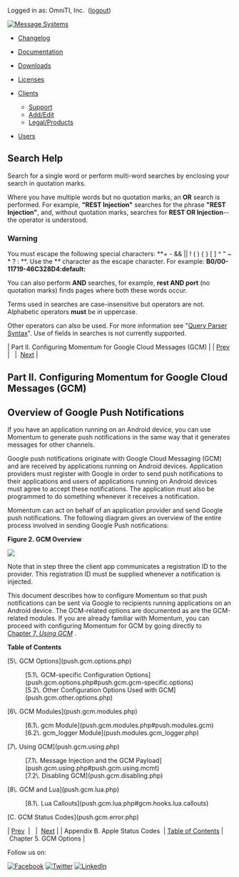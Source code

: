 Logged in as: OmniTI, Inc.  ([logout](https://support.messagesystems.com/logout.php))

[![Message Systems](https://support.messagesystems.com/images/ms-white205.png)](https://support.messagesystems.com/start.php) 

*   [Changelog](https://support.messagesystems.com/start.php?show=changelog)
*   [Documentation](https://support.messagesystems.com/docs/)
*   [Downloads](https://support.messagesystems.com/start.php)

*   [Licenses](https://support.messagesystems.com/license_summary.php)
*   <a href="">Clients</a>
    *   [Support](https://support.messagesystems.com/cs.php)
    *   [Add/Edit](https://support.messagesystems.com/edit_client.php)
    *   [Legal/Products](https://support.messagesystems.com/edit_products.php)
*   [Users](https://support.messagesystems.com/edit_customer.php)

## Search Help

Search for a single word or perform multi-word searches by enclosing your search in quotation marks.

Where you have multiple words but no quotation marks, an **OR** search is performed. For example, **"REST Injection"** searches for the phrase **"REST Injection"**, and, without quotation marks, searches for **REST OR Injection**--the operator is understood.

### Warning

You must escape the following special characters: **+ - && || ! ( ) { } [ ] ^ " ~ * ? : \**. Use the **\** character as the escape character. For example: **B0/00-11719-46C328D4\:default\:**

You can also perform **AND** searches, for example, **rest AND port** (no quotation marks) finds pages where both these words occur.

Terms used in searches are case-insensitive but operators are not. Alphabetic operators **must** be in uppercase.

Other operators can also be used. For more information see "[Query Parser Syntax](https://lucene.apache.org/core/old_versioned_docs/versions/3_0_0/queryparsersyntax.html)". Use of fields in searches is not currently supported.

| Part II. Configuring Momentum for Google Cloud Messages (GCM) |
| [Prev](push.apple.error.php)  |   |  [Next](push.gcm.options.php) |

## Part II. Configuring Momentum for Google Cloud Messages (GCM)

## Overview of Google Push Notifications

<a name="gcm.overview.start"></a>If you have an application running on an Android device, you can use Momentum to generate push notifications in the same way that it generates messages for other channels.

Google push notifications originate with Google Cloud Messaging (GCM) and are received by applications running on Android devices. Application providers must register with Google in order to send push notifications to their applications and users of applications running on Android devices must agree to accept these notifications. The application must also be programmed to do something whenever it receives a notification.

Momentum can act on behalf of an application provider and send Google push notifications. The following diagram gives an overview of the entire process involved in sending Google Push notifications:

<a name="gcm.overview.figure"></a>

**Figure 2. GCM Overview**

![](images/google_push.jpg)

Note that in step three the client app communicates a registration ID to the provider. This registration ID must be supplied whenever a notification is injected.

This document describes how to configure Momentum so that push notifications can be sent via Google to recipients running applications on an Android device. The GCM-related options are documented as are the GCM-related modules. If you are already familiar with Momentum, you can proceed with configuring Momentum for GCM by going directly to [Chapter 7, *Using GCM*](push.gcm.using.php "Chapter 7. Using GCM") .

**Table of Contents**

<dl class="toc">

<dt>[5\. GCM Options](push.gcm.options.php)</dt>

<dd>

<dl>

<dt>[5.1\. GCM-specific Configuration Options](push.gcm.options.php#push.gcm.gcm-specific.options)</dt>

<dt>[5.2\. Other Configuration Options Used with GCM](push.gcm.other.options.php)</dt>

</dl>

</dd>

<dt>[6\. GCM Modules](push.gcm.modules.php)</dt>

<dd>

<dl>

<dt>[6.1\. gcm Module](push.gcm.modules.php#push.modules.gcm)</dt>

<dt>[6.2\. gcm_logger Module](push.modules.gcm_logger.php)</dt>

</dl>

</dd>

<dt>[7\. Using GCM](push.gcm.using.php)</dt>

<dd>

<dl>

<dt>[7.1\. Message Injection and the GCM Payload](push.gcm.using.php#push.gcm.using.mcmt)</dt>

<dt>[7.2\. Disabling GCM](push.gcm.disabling.php)</dt>

</dl>

</dd>

<dt>[8\. GCM and Lua](push.gcm.lua.php)</dt>

<dd>

<dl>

<dt>[8.1\. Lua Callouts](push.gcm.lua.php#gcm.hooks.lua.callouts)</dt>

</dl>

</dd>

<dt>[C. GCM Status Codes](push.gcm.error.php)</dt>

</dl>

| [Prev](push.apple.error.php)  |   |  [Next](push.gcm.options.php) |
| Appendix B. Apple Status Codes  | [Table of Contents](index.php) |  Chapter 5. GCM Options |

Follow us on:

[![Facebook](https://support.messagesystems.com/images/icon-facebook.png)](http://www.facebook.com/messagesystems) [![Twitter](https://support.messagesystems.com/images/icon-twitter.png)](http://twitter.com/#!/MessageSystems) [![LinkedIn](https://support.messagesystems.com/images/icon-linkedin.png)](http://www.linkedin.com/company/message-systems)